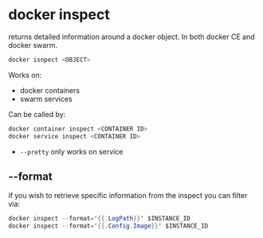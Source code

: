 # docker inspect

returns detailed information around a docker object. In both docker CE and docker swarm.

``` c#
docker isnpect <OBJECT>
```

Works on:

- docker containers
- swarm services

Can be called by:

``` c#
docker container inspect <CONTAINER ID>
docker service inspect <CONTAINER ID>
```

- `--pretty` only works on service

## --format

if you wish to retrieve specific information from the inspect you can filter via:

``` c#
docker inspect --format='{{.LogPath}}' $INSTANCE_ID
docker inspect --format='{{.Config.Image}}' $INSTANCE_ID
```
